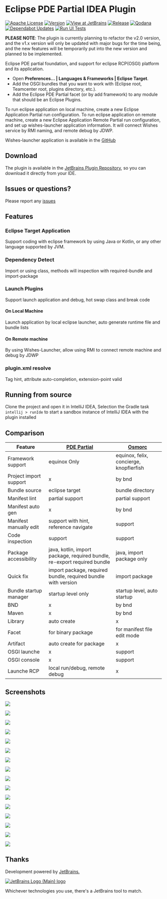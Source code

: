 # Eclipse PDE Partial IDEA Plugin

[![Apache License](https://img.shields.io/badge/license-Apache%20License%202.0-blue.svg)](http://www.apache.org/licenses/LICENSE-2.0)
[![Version](https://img.shields.io/jetbrains/plugin/v/16761-eclipse-pde-partial.svg)](https://plugins.jetbrains.com/plugin/16761-eclipse-pde-partial)
[![View at JetBrains](https://img.shields.io/jetbrains/plugin/d/16761-eclipse-pde-partial.svg)](https://plugins.jetbrains.com/plugin/16761-eclipse-pde-partial)
[![Release](https://github.com/JaneWardSandy/eclipse-pde-partial-idea/actions/workflows/release.yml/badge.svg)](https://github.com/JaneWardSandy/eclipse-pde-partial-idea/actions/workflows/release.yml)
[![Qodana](https://github.com/JaneWardSandy/eclipse-pde-partial-idea/actions/workflows/qodana_code_quality.yml/badge.svg)](https://github.com/JaneWardSandy/eclipse-pde-partial-idea/actions/workflows/qodana_code_quality.yml)
[![Dependabot Updates](https://github.com/JaneWardSandy/eclipse-pde-partial-idea/actions/workflows/dependabot/dependabot-updates/badge.svg)](https://github.com/JaneWardSandy/eclipse-pde-partial-idea/actions/workflows/dependabot/dependabot-updates)
[![Run UI Tests](https://github.com/JaneWardSandy/eclipse-pde-partial-idea/actions/workflows/run-ui-tests.yml/badge.svg)](https://github.com/JaneWardSandy/eclipse-pde-partial-idea/actions/workflows/run-ui-tests.yml)

**PLEASE NOTE**: The plugin is currently planning to refactor the v2.0 version, and the v1.x version will only be
updated with major bugs for the time being, and the new features will be temporarily put into the new version and
planned to be implemented.

<!-- Plugin description -->
Eclipse PDE partial foundation, and support for eclipse RCP(OSGI) platform and its application.

- Open <b>Preferences... | Languages & Frameworks | Eclipse Target</b>.</li>
- Add the OSGI bundles that you want to work with (Eclipse root, Teamcenter root, plugins directory, etc.).
- Add the Eclipse PDE Partial facet (or by add framework) to any module that should be an Eclipse Plugins.

To run eclipse application on local machine, create a new Eclipse Application Partial run configuration.
To run eclipse application on remote machine, create a new Eclipse Application Remote Partial run configuration, and set
up wishes-launcher application information. It will connect Wishes service by RMI naming, and remote debug by JDWP.

Wishes-launcher application is available in
the [GitHub](https://github.com/JaneWardSandy/eclipse-pde-partial-idea/releases/download/v1.3.6/wishes-launcher-windows.zip)
<!-- Plugin description end -->

## Download

The plugin is available in
the [JetBrains Plugin Repository](https://plugins.jetbrains.com/plugin/16761-eclipse-pde-partial), so you can download
it
directly from your IDE.

## Issues or questions?

Please report any [issues](https://github.com/JaneWardSandy/eclipse-pde-partial-idea/issues)

## Features

### Eclipse Target Application

Support coding with eclipse framework by using Java or Kotlin, or any other language supported by JVM.

### Dependency Detect

Import or using class, methods will inspection with required-bundle and import-package

### Launch Plugins

Support launch application and debug, hot swap class and break code

#### On Local Machine

Launch application by local eclipse launcher, auto generate runtime file and bundle lists

#### On Remote machine

By using Wishes-Launcher, allow using RMI to connect remote machine and debug by JDWP

### plugin.xml resolve

Tag hint, attribute auto-completion, extension-point valid

## Running from source

Clone the project and open it in IntelliJ IDEA, Selection the Gradle task `intellij > runIde` to start a sandbox
instance of IntelliJ IDEA with the plugin installed

## Comparison

| Feature                | [PDE Partial]((https://plugins.jetbrains.com/plugin/16761-eclipse-pde-partial)) | [Osmorc](https://plugins.jetbrains.com/plugin/1816-osgi) |
|------------------------|---------------------------------------------------------------------------------|----------------------------------------------------------|
| Framework support      | equinox Only                                                                    | equinox, felix, concierge, knopflerfish                  |
| Project import support | x                                                                               | by bnd                                                   |
| Bundle source          | eclipse target                                                                  | bundle directory                                         |
| Manifest lint          | partial support                                                                 | partial support                                          |
| Manifest auto gen      | x                                                                               | by bnd                                                   |
| Manifest manually edit | support with hint, reference navigate                                           | support                                                  |
| Code inspection        | support                                                                         | support                                                  |
| Package accessibility  | java, kotlin, import package, required bundle, re-export required bundle        | java, import package only                                |
| Quick fix              | import package, required bundle, required bundle with version                   | import package                                           |
| Bundle startup manager | startup level only                                                              | startup level, auto startup                              |
| BND                    | x                                                                               | by bnd                                                   |
| Maven                  | x                                                                               | by bnd                                                   |
| Library                | auto create                                                                     | x                                                        |
| Facet                  | for binary package                                                              | for manifest file edit mode                              |
| Artifact               | auto create for package                                                         | x                                                        |
| OSGI launche           | x                                                                               | support                                                  |
| OSGI console           | x                                                                               | support                                                  |
| Launche RCP            | local run/debug, remote debug                                                   | x                                                        |

## Screenshots

![](https://plugins.jetbrains.com/files/16761/screenshot_c27a5613-963b-458d-ac19-47dd0823aa98)

![](https://plugins.jetbrains.com/files/16761/screenshot_2e8a5389-cfbf-4ad9-bd8b-f34099455c7c)

![](https://plugins.jetbrains.com/files/16761/screenshot_fa12809c-6e92-432e-8bb6-64f77ca75a05)

![](https://plugins.jetbrains.com/files/16761/screenshot_8e905ded-1a8f-41dd-8a0d-a2c9f403e0bf)

![](https://plugins.jetbrains.com/files/16761/screenshot_66e04a1a-13a0-4368-a566-934e54535d80)

![](https://plugins.jetbrains.com/files/16761/screenshot_7b53b865-e7ae-4cea-947d-b26ed68a58bb)

![](https://plugins.jetbrains.com/files/16761/screenshot_53e358f5-c53f-474c-bd4d-ea0c6b278a07)

![](https://plugins.jetbrains.com/files/16761/screenshot_f5b9737e-f335-4729-94e7-22d6ad3f25a4)

![](https://plugins.jetbrains.com/files/16761/screenshot_5ced688f-a4ae-4cce-a2d3-9d06928f5c3f)

![](https://plugins.jetbrains.com/files/16761/screenshot_0f27f96f-5756-4a91-9dcf-f51a8a7b2d22)

![](https://plugins.jetbrains.com/files/16761/screenshot_04ea23b1-7a2b-4d9a-81eb-1ffdc176d8cd)

![](https://plugins.jetbrains.com/files/16761/screenshot_0eec9cb4-b085-4dc0-985f-03fe3f60561b)

![](https://plugins.jetbrains.com/files/16761/screenshot_affb493a-eee9-4c73-8f71-dbfa6017eb6c)

![](https://plugins.jetbrains.com/files/16761/screenshot_532f0c69-d65d-425d-a9a9-e990b284e89c)

![](https://plugins.jetbrains.com/files/16761/screenshot_6f8c358a-c0a6-424a-8a7f-acf5dcf08154)

![](https://plugins.jetbrains.com/files/16761/screenshot_70882df8-07e4-410e-92ac-2c492883f54e)

## Thanks

Development powered
by [JetBrains.](https://www.jetbrains.com/community/opensource/?utm_campaign=opensource&utm_content=approved&utm_medium=email&utm_source=newsletter&utm_term=jblogo#support&from=eclipse-pde-partial-idea)

[![JetBrains Logo (Main) logo](https://resources.jetbrains.com/storage/products/company/brand/logos/jb_beam.svg)](https://www.jetbrains.com/?from=eclipse-pde-partial-idea)

Whichever technologies you use, there's a JetBrains tool to match.
